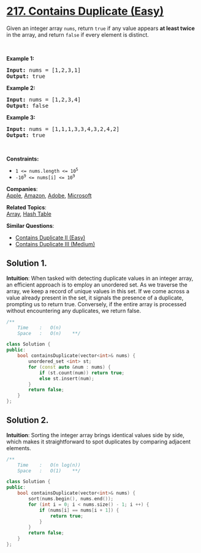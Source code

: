 # [217. Contains Duplicate (Easy)](https://leetcode.com/problems/contains-duplicate/)

<p>Given an integer array <code>nums</code>, return <code>true</code> if any value appears <strong>at least twice</strong> in the array, and return <code>false</code> if every element is distinct.</p>

<p>&nbsp;</p>
<p><strong>Example 1:</strong></p>
<pre><strong>Input:</strong> nums = [1,2,3,1]
<strong>Output:</strong> true
</pre><p><strong>Example 2:</strong></p>
<pre><strong>Input:</strong> nums = [1,2,3,4]
<strong>Output:</strong> false
</pre><p><strong>Example 3:</strong></p>
<pre><strong>Input:</strong> nums = [1,1,1,3,3,4,3,2,4,2]
<strong>Output:</strong> true
</pre>
<p>&nbsp;</p>
<p><strong>Constraints:</strong></p>

<ul>
	<li><code>1 &lt;= nums.length &lt;= 10<sup>5</sup></code></li>
	<li><code>-10<sup>9</sup> &lt;= nums[i] &lt;= 10<sup>9</sup></code></li>
</ul>


**Companies**:  
[Apple](https://leetcode.com/company/apple), [Amazon](https://leetcode.com/company/amazon), [Adobe](https://leetcode.com/company/adobe), [Microsoft](https://leetcode.com/company/microsoft)

**Related Topics**:  
[Array](https://leetcode.com/tag/array/), [Hash Table](https://leetcode.com/tag/hash-table/)

**Similar Questions**:
* [Contains Duplicate II (Easy)](https://leetcode.com/problems/contains-duplicate-ii/)
* [Contains Duplicate III (Medium)](https://leetcode.com/problems/contains-duplicate-iii/)

## Solution 1.
**Intuition**: When tasked with detecting duplicate values in an integer array, an efficient approach is to employ an unordered set. As we traverse the array, we keep a record of unique values in this set. If we come across a value already present in the set, it signals the presence of a duplicate, prompting us to return true. Conversely, if the entire array is processed without encountering any duplicates, we return false.
```cpp
/**
	Time	:	O(n)
	Space	:	O(n)	**/

class Solution {
public:
    bool containsDuplicate(vector<int>& nums) {
        unordered_set <int> st;
        for (const auto &num : nums) {
            if (st.count(num)) return true;
            else st.insert(num);
        }
        return false;
    }
};
```


## Solution 2.
**Intuition**: Sorting the integer array brings identical values side by side, which makes it straightforward to spot duplicates by comparing adjacent elements.
```cpp
/**
	Time	:	O(n log(n))
	Space	:	O(1)	**/

class Solution {
public:
    bool containsDuplicate(vector<int>& nums) {
        sort(nums.begin(), nums.end());
        for (int i = 0; i < nums.size() - 1; i ++) {
            if (nums[i] == nums[i + 1]) {
                return true;
            }
        }
        return false;
    }
};
```
